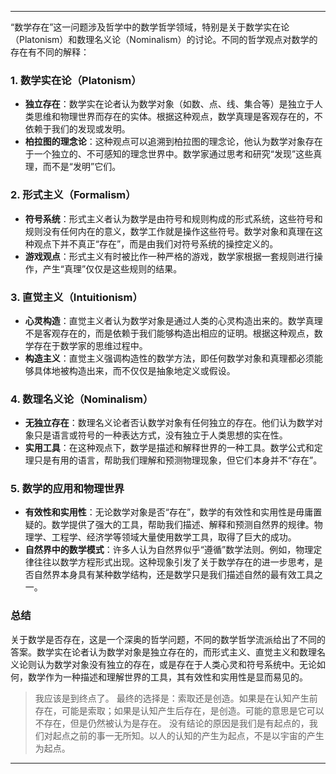 
---

“数学存在”这一问题涉及哲学中的数学哲学领域，特别是关于数学实在论（Platonism）和数理名义论（Nominalism）的讨论。不同的哲学观点对数学的存在有不同的解释：

### 1. **数学实在论（Platonism）**
   - **独立存在**：数学实在论者认为数学对象（如数、点、线、集合等）是独立于人类思维和物理世界而存在的实体。根据这种观点，数学真理是客观存在的，不依赖于我们的发现或发明。
   - **柏拉图的理念论**：这种观点可以追溯到柏拉图的理念论，他认为数学对象存在于一个独立的、不可感知的理念世界中。数学家通过思考和研究“发现”这些真理，而不是“发明”它们。

### 2. **形式主义（Formalism）**
   - **符号系统**：形式主义者认为数学是由符号和规则构成的形式系统，这些符号和规则没有任何内在的意义，数学工作就是操作这些符号。数学对象和真理在这种观点下并不真正“存在”，而是由我们对符号系统的操控定义的。
   - **游戏观点**：形式主义有时被比作一种严格的游戏，数学家根据一套规则进行操作，产生“真理”仅仅是这些规则的结果。

### 3. **直觉主义（Intuitionism）**
   - **心灵构造**：直觉主义者认为数学对象是通过人类的心灵构造出来的。数学真理不是客观存在的，而是依赖于我们能够构造出相应的证明。根据这种观点，数学存在于数学家的思维过程中。
   - **构造主义**：直觉主义强调构造性的数学方法，即任何数学对象和真理都必须能够具体地被构造出来，而不仅仅是抽象地定义或假设。

### 4. **数理名义论（Nominalism）**
   - **无独立存在**：数理名义论者否认数学对象有任何独立的存在。他们认为数学对象只是语言或符号的一种表达方式，没有独立于人类思想的实在性。
   - **实用工具**：在这种观点下，数学是描述和解释世界的一种工具。数学公式和定理只是有用的语言，帮助我们理解和预测物理现象，但它们本身并不“存在”。

### 5. **数学的应用和物理世界**
   - **有效性和实用性**：无论数学对象是否“存在”，数学的有效性和实用性是毋庸置疑的。数学提供了强大的工具，帮助我们描述、解释和预测自然界的规律。物理学、工程学、经济学等领域大量使用数学工具，取得了巨大的成功。
   - **自然界中的数学模式**：许多人认为自然界似乎“遵循”数学法则。例如，物理定律往往以数学方程形式出现。这种现象引发了关于数学存在的进一步思考，是否自然界本身具有某种数学结构，还是数学只是我们描述自然的最有效工具之一。

### 总结
关于数学是否存在，这是一个深奥的哲学问题，不同的数学哲学流派给出了不同的答案。数学实在论者认为数学对象是独立存在的，而形式主义、直觉主义和数理名义论则认为数学对象没有独立的存在，或是存在于人类心灵和符号系统中。无论如何，数学作为一种描述和理解世界的工具，其有效性和实用性是显而易见的。

> 我应该是到终点了。
> 最终的选择是：索取还是创造。如果是在认知产生前存在，可能是索取；如果是认知产生后存在，是创造。可能的意思是它可以不存在，但是仍然被认为是存在。
> 没有结论的原因是我们是有起点的，我们对起点之前的事一无所知。以人的认知的产生为起点，不是以宇宙的产生为起点。

---








